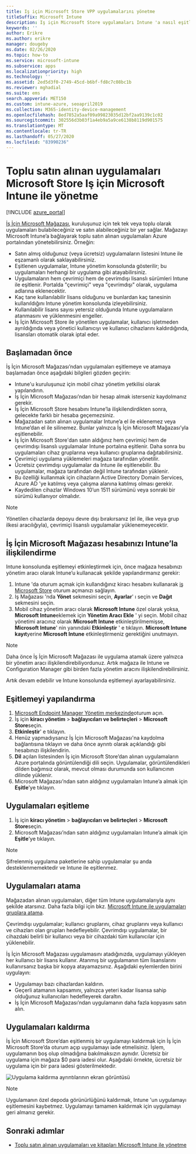 ```yaml
---
title: Iş için Microsoft Store VPP uygulamalarını yönetme
titleSuffix: Microsoft Intune
description: Iş için Microsoft Store uygulamaları Intune 'a nasıl eşitleyebileceğinizi öğrenin.
keywords: ''
author: Erikre
ms.author: erikre
manager: dougeby
ms.date: 02/26/2020
ms.topic: how-to
ms.service: microsoft-intune
ms.subservice: apps
ms.localizationpriority: high
ms.technology: ''
ms.assetid: 2ed5d3f0-2749-45cd-b6bf-fd8c7c08bc1b
ms.reviewer: mghadial
ms.suite: ems
search.appverid: MET150
ms.custom: intune-azure, seoapril2019
ms.collection: M365-identity-device-management
ms.openlocfilehash: 8ed7852a5aaf09a99823035d12bf2aa9139c1c02
ms.sourcegitcommit: 302556d3b03f1a4eb9a5a9ce6138b8119d901575
ms.translationtype: MT
ms.contentlocale: tr-TR
ms.lasthandoff: 05/27/2020
ms.locfileid: "83990236"
---
```

# <a name="how-to-manage-volume-purchased-apps-from-the-microsoft-store-for-business-with-microsoft-intune"></a>Toplu satın alınan uygulamaları Microsoft Store Iş için Microsoft Intune ile yönetme

[!INCLUDE [azure_portal](../includes/azure_portal.md)]

[İş İçin Microsoft Mağazası](https://www.microsoft.com/business-store), kuruluşunuz için tek tek veya toplu olarak uygulamaları bulabileceğiniz ve satın alabileceğiniz bir yer sağlar. Mağazayı Microsoft Intune’a bağlayarak toplu satın alınan uygulamaları Azure portalından yönetebilirsiniz. Örneğin:

* Satın almış olduğunuz (veya ücretsiz) uygulamaların listesini Intune ile eşzamanlı olarak saklayabilirsiniz.
* Eşitlenen uygulamalar, Intune yönetim konsolunda gösterilir; bu uygulamaları herhangi bir uygulama gibi atayabilirsiniz.
* Uygulamaların hem çevrimiçi hem de çevrimdışı lisanslı sürümleri Intune ile eşitlenir. Portalda "çevrimiçi" veya "çevrimdışı" olarak, uygulama adlarına eklenecektir.
* Kaç tane kullanılabilir lisans olduğunu ve bunlardan kaç tanesinin kullanıldığını Intune yönetim konsolunda izleyebilirsiniz.
* Kullanılabilir lisans sayısı yetersiz olduğunda Intune uygulamaların atanmasını ve yüklenmesini engeller.
* İş İçin Microsoft Store ile yönetilen uygulamalar, kullanıcı işletmeden ayrıldığında veya yönetici kullanıcıyı ve kullanıcı cihazlarını kaldırdığında, lisansları otomatik olarak iptal eder.

## <a name="before-you-start"></a>Başlamadan önce

İş İçin Microsoft Mağazası’ndan uygulamaları eşitlemeye ve atamaya başlamadan önce aşağıdaki bilgileri gözden geçirin:

- Intune'u kuruluşunuz için mobil cihaz yönetim yetkilisi olarak yapılandırın.
- İş İçin Microsoft Mağazası’ndan bir hesap almak isterseniz kaydolmanız gerekir.
- İş İçin Microsoft Store hesabını Intune’la ilişkilendirdikten sonra, gelecekte farklı bir hesaba geçemezsiniz.
- Mağazadan satın alınan uygulamalar Intune’a el ile eklenemez veya Intune’dan el ile silinemez. Bunlar yalnızca İş İçin Microsoft Mağazası’yla eşitlenebilir.
- İş İçin Microsoft Store'dan satın aldığınız hem çevrimiçi hem de çevrimdışı lisanslı uygulamalar Intune portalına eşitlenir. Daha sonra bu uygulamaları cihaz gruplarına veya kullanıcı gruplarına dağıtabilirsiniz.
- Çevrimiçi uygulama yüklemeleri mağaza tarafından yönetilir.
- Ücretsiz çevrimdışı uygulamalar da Intune ile eşitlenebilir. Bu uygulamalar, mağaza tarafından değil Intune tarafından yüklenir.
- Bu özelliği kullanmak için cihazların Active Directory Domain Services, Azure AD 'ye katılmış veya çalışma alanına katılmış olması gerekir.
- Kaydedilen cihazlar Windows 10’un 1511 sürümünü veya sonraki bir sürümü kullanıyor olmalıdır.

> [!NOTE]
> Yönetilen cihazlarda depoyu devre dışı bırakırsanız (el ile, ilke veya grup ilkesi aracılığıyla), çevrimiçi lisanslı uygulamalar yüklenemeyecektir.

## <a name="associate-your-microsoft-store-for-business-account-with-intune"></a>İş İçin Microsoft Mağazası hesabınızı Intune’la ilişkilendirme

Intune konsolunda eşitlemeyi etkinleştirmek için, önce mağaza hesabınızı yönetim aracı olarak Intune’u kullanacak şekilde yapılandırmanız gerekir:

1. Intune 'da oturum açmak için kullandığınız kiracı hesabını kullanarak [iş Microsoft Store](https://www.microsoft.com/business-store) oturum açmanızı sağlayın.
2. Iş Mağazası 'nda **Yönet** sekmesini seçin, **Ayarlar**' ı seçin ve **Dağıt** sekmesini seçin.
3. Mobil cihaz yönetim aracı olarak **Microsoft Intune** özel olarak yoksa, **Microsoft Intune**eklemek için **Yönetim Aracı Ekle** ' yi seçin. Mobil cihaz yönetimi aracınız olarak **Microsoft Intune** etkinleştirilmemişse, **Microsoft Intune**' nin yanındaki **Etkinleştir** ' e tıklayın. **Microsoft Intune kayıt**yerine **Microsoft Intune** etkinleştirmeniz gerektiğini unutmayın.

> [!NOTE]
> Daha önce İş İçin Microsoft Mağazası ile uygulama atamak üzere yalnızca bir yönetim aracı ilişkilendirebiliyordunuz. Artık mağaza ile Intune ve Configuration Manager gibi birden fazla yönetim aracını ilişkilendirebilirsiniz.

Artık devam edebilir ve Intune konsolunda eşitlemeyi ayarlayabilirsiniz.

## <a name="configure-synchronization"></a>Eşitlemeyi yapılandırma

1. [Microsoft Endpoint Manager Yönetim merkezinde](https://go.microsoft.com/fwlink/?linkid=2109431)oturum açın.
2. İş için **kiracı yönetim**  >  **bağlayıcıları ve belirteçleri**  >  **Microsoft Store**seçin.
3. **Etkinleştir**' e tıklayın.
4. Henüz yapmadıysanız İş İçin Microsoft Mağazası'na kaydolma bağlantısına tıklayın ve daha önce ayrıntı olarak açıklandığı gibi hesabınızı ilişkilendirin.
5. **Dil** açılan listesinden İş için Microsoft Store’dan alınan uygulamaların Azure portalında görüntülendiği dili seçin. Uygulamalar, görüntülendikleri dilden bağımsız olarak, mevcut olması durumunda son kullanıcının dilinde yüklenir.
6. Microsoft Mağazası’ndan satın aldığınız uygulamaları Intune’a almak için **Eşitle**’ye tıklayın.

## <a name="synchronize-apps"></a>Uygulamaları eşitleme

1. İş için **kiracı yönetim**  >  **bağlayıcıları ve belirteçleri**  >  **Microsoft Store**seçin.
2. Microsoft Mağazası’ndan satın aldığınız uygulamaları Intune’a almak için **Eşitle**’ye tıklayın.

> [!NOTE]
> Şifrelenmiş uygulama paketlerine sahip uygulamalar şu anda desteklenmemektedir ve Intune ile eşitlenmez.

## <a name="assign-apps"></a>Uygulamaları atama

Mağazadan alınan uygulamaları, diğer tüm Intune uygulamalarıyla aynı şekilde atarsınız. Daha fazla bilgi için bkz. [Microsoft Intune ile uygulamaları gruplara atama](apps-deploy.md).

Çevrimdışı uygulamalar; kullanıcı gruplarını, cihaz gruplarını veya kullanıcı ve cihazları olan grupları hedefleyebilir.
Çevrimdışı uygulamalar, bir cihazdaki belirli bir kullanıcı veya bir cihazdaki tüm kullanıcılar için yüklenebilir.

İş İçin Microsoft Mağazası uygulamasını atadığınızda, uygulamayı yükleyen her kullanıcı bir lisans kullanır. Atanmış bir uygulamanın tüm lisanslarını kullanırsanız başka bir kopya atayamazsınız. Aşağıdaki eylemlerden birini uygulayın:

* Uygulamayı bazı cihazlardan kaldırın.
* Geçerli atamanın kapsamını, yalnızca yeteri kadar lisansa sahip olduğunuz kullanıcıları hedefleyerek daraltın.
* İş İçin Microsoft Mağazası’ndan uygulamanın daha fazla kopyasını satın alın.

## <a name="remove-apps"></a>Uygulamaları kaldırma

İş İçin Microsoft Store’dan eşitlenmiş bir uygulamayı kaldırmak için İş İçin Microsoft Store’da oturum açıp uygulamayı iade etmelisiniz. İşlem, uygulamanın boş olup olmadığına bakılmaksızın aynıdır. Ücretsiz bir uygulama için mağaza $0 para iadesi olur. Aşağıdaki örnekte, ücretsiz bir uygulama için bir para iadesi gösterilmektedir. 

![Uygulama kaldırma ayrıntılarının ekran görüntüsü](./media/windows-store-for-business/microsoft-store-for-business-01.png)

> [!NOTE]
> Uygulamanın özel depoda görünürlüğünü kaldırmak, Intune 'un uygulamayı eşitlemesini kaybetmez. Uygulamayı tamamen kaldırmak için uygulamayı geri almanız gerekir.

## <a name="next-steps"></a>Sonraki adımlar

* [Toplu satın alınan uygulamaları ve kitapları Microsoft Intune ile yönetme](vpp-apps.md)
